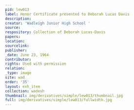 ```yaml
---
pid: lew013
label: Honor Certificate presented to Deborah Lucas Davis
description:
creator: 'Wadleigh Junior High School '
source:
respository: Collection of Deborah Lucas-Davis
papers:
location:
sourcelink:
publisher:
_date: June 23, 1964
contributor:
rights: Used with permission
relation:
_type: image
site: wad
order: '35'
layout: exh_item
collection: wadexh
thumbnail: img/derivatives/simple/lew013/thumbnail.jpg
full: img/derivatives/simple/lew013/fullwidth.jpg
---
```

